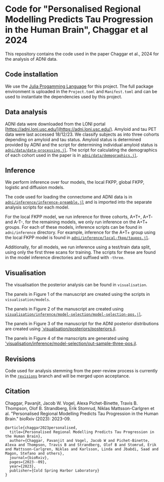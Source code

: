 # Code for "Personalised Regional Modelling Predicts Tau Progression in the Human Brain", Chaggar et al 2024

This repository contains the code used in the paper Chaggar et al., 2024 
for the analysis of ADNI data. 

## Code installation 

We use the [Julia Progamming Language](https://github.com/JuliaLang/julia) 
for this project. The full package environment is uploaded in the `Project.toml` 
and `Manifest.toml` and can be used to instantiate the dependencies used by 
this project.

## Data analysis

ADNI data were downloaded from the LONI portal 
[https://adni.loni.usc.edu/](https://adni.loni.usc.edu/). Amyloid and 
tau PET data were last accessed 18/12/23. We classify subjects as into three 
cohorts depending on amyloid and tau status. Amyloid status is determined provided 
by ADNI and the script for determining individual amyloid status is 
[`adni/data/data-processing.jl`](https://github.com/PavanChaggar/local-fkpp/tree/main/adni/data/data-processing.jl). The script for calculating the demographics
of each cohort used in the paper is in 
[`adni/data/demographics.jl`](https://github.com/PavanChaggar/local-fkpp/tree/main/adni/data/demographics.jl). 

## Inference
 
We perform inference over four models, the local FKPP, global FKPP, logistic 
and diffusion models.

The code used for loading the connectome and ADNI data 
is in [`adni/inference/inference-preamble.jl`](https://github.com/PavanChaggar/local-fkpp/blob/main/adni/inference/inference-preamble.jl) and is imported 
into the separate analysis scripts for each model.

For the local FKPP model, we run inference for three cohorts, 
A+T+, A+T- and A-T-, for the remaining models, we only run inference on the A+T+ groups. 
For each of these models, inference scripts can be found in 
`adni/inference` directory. For example, inference for 
the A+T+ group using the local FKPP model is found in 
[`adni/inference/local-fkpp/taupos.jl`](https://github.com/PavanChaggar/local-fkpp/blob/main/adni/inference/local-fkpp/taupos.jl). 

Additionally, for all models, we run inference using a test/train data split, using only the first three scans for training. The scripts for these are found in the model inference directories and suffixed with `-three`. 

## Visualisation

The visualisation the posterior analysis can be found in `visualisation`. 

The panels in Figure 1 of the manuscript are created using 
the scripts in `visualisation/models`. 

The panels in Figure 2 of the manuscript are created using [`visualisation/inference/model-selection/model-selection-pos.jl`](https://github.com/PavanChaggar/local-fkpp/blob/main/visualisation/inference/model-selection/model-selection-pos.jl). 

The panels in Figure 3 of the manuscript for the ADNI posterior distributions
are created using [`visualisation/posteriors/posteriors.jl](https://github.com/PavanChaggar/local-fkpp/blob/main/visualisation/inference/posteriors/posteriors.jl). 

The panels in Figure 4 of the manscripts are generated using ['visualisation/inference/model-selection/out-sample-three-pos.jl](https://github.com/PavanChaggar/local-fkpp/blob/main/visualisation/inference/model-selection/out-sample-three-pos.jl). 

## Revisions 

Code used for analysis stemming from the peer-review 
process is currently in the [`revisions`](https://github.com/PavanChaggar/local-fkpp/tree/revisions) branch and will be merged upon acceptance.

## Citation

Chaggar, Pavanjit, Jacob W. Vogel, Alexa Pichet-Binette, Travis B. Thompson, Olof B. Strandberg, Erik Stomrud, Niklas Mattsson-Carlgren et al. "Personalised Regional Modelling Predicts Tau Progression in the Human Brain." bioRxiv (2023): 2023-09.

```
@article{chaggar2023personalised,
  title={Personalised Regional Modelling Predicts Tau Progression in the Human Brain},
  author={Chaggar, Pavanjit and Vogel, Jacob W and Pichet-Binette, Alexa and Thompson, Travis B and Strandberg, Olof B and Stomrud, Erik and Mattsson-Carlgren, Niklas and Karlsson, Linda and Jbabdi, Saad and Magon, Stefano and others},
  journal={bioRxiv},
  pages={2023--09},
  year={2023},
  publisher={Cold Spring Harbor Laboratory}
}
```